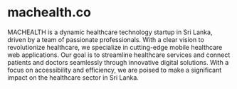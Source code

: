 # machealth.co

MACHEALTH is a dynamic healthcare technology startup in Sri Lanka, driven by a team of passionate professionals. With a clear vision to revolutionize healthcare, we specialize in cutting-edge mobile healthcare web applications. Our goal is to streamline healthcare services and connect patients and doctors seamlessly through innovative digital solutions. With a focus on accessibility and efficiency, we are poised to make a significant impact on the healthcare sector in Sri Lanka.

